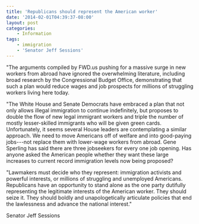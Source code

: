 ```yaml
---
title: 'Republicans should represent the American worker'
date: '2014-02-01T04:39:37-08:00'
layout: post
categories:
    - Information
tags:
    - immigration
    - 'Senator Jeff Sessions'
---
```


"The arguments compiled by FWD.us pushing for a massive surge in new workers from abroad have ignored the overwhelming literature, including broad research by the Congressional Budget Office, demonstrating that such a plan would reduce wages and job prospects for millions of struggling workers living here today.  
  
"The White House and Senate Democrats have embraced a plan that not only allows illegal immigration to continue indefinitely, but proposes to double the flow of new legal immigrant workers and triple the number of mostly lesser-skilled immigrants who will be given green cards. Unfortunately, it seems several House leaders are contemplating a similar approach. We need to move Americans off of welfare and into good-paying jobs---not replace them with lower-wage workers from abroad. Gene Sperling has said there are three jobseekers for every one job opening. Has anyone asked the American people whether they want these large increases to current record immigration levels now being proposed?

"Lawmakers must decide who they represent: immigration activists and powerful interests, or millions of struggling and unemployed Americans. Republicans have an opportunity to stand alone as the one party dutifully representing the legitimate interests of the American worker. They should seize it. They should boldly and unapologetically articulate policies that end the lawlessness and advance the national interest."

Senator Jeff Sessions